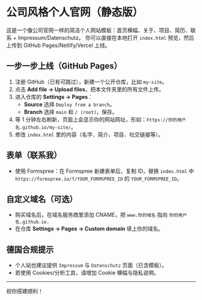 # 公司风格个人官网（静态版）

这是一个像公司官网一样的简洁个人网站模板：首页横幅、关于、项目、简历、联系 + Impressum/Datenschutz。
你可以直接在本地打开 `index.html` 预览，然后上传到 GitHub Pages/Netlify/Vercel 上线。

## 一步一步上线（GitHub Pages）
1. 注册 GitHub（已有可跳过），新建一个公开仓库，比如 `my-site`。
2. 点击 **Add file → Upload files**，把本文件夹里的所有文件上传。
3. 进入仓库的 **Settings → Pages**：
   - **Source** 选择 `Deploy from a branch`。
   - **Branch** 选择 `main` 和 `/ (root)`，保存。
4. 等 1 分钟左右刷新，页面上会显示你的网站网址，形如：`https://你的用户名.github.io/my-site/`。
5. 修改 `index.html` 里的内容（名字、简介、项目、社交链接等）。

## 表单（联系我）
- 使用 Formspree：在 Formspree 新建表单后，复制 ID，替换 `index.html` 中
  `https://formspree.io/f/YOUR_FORMSPREE_ID` 的 `YOUR_FORMSPREE_ID`。

## 自定义域名（可选）
- 购买域名后，在域名服务商里添加 CNAME，把 `www.你的域名` 指向 `你的用户名.github.io.`
- 在仓库 **Settings → Pages → Custom domain** 填上你的域名。

## 德国合规提示
- 个人站也建议提供 `Impressum` 与 `Datenschutz` 页面（已含模板）。
- 若使用 Cookies/分析工具，请增加 Cookie 横幅与隐私说明。

---

祝你搭建顺利！
